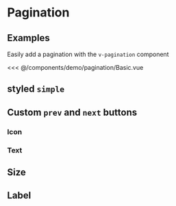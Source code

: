 <script>
export default {
  	data() {
		return {
			totalItems: 79,
      currentPage: 3,
      perPage: 7,
      goButton: false,
      goButton2: true,
      Label: false
		}
	},
  methods: {
    updateHandler($event){
      this.currentPage = $event
      // console.log($event)
    }
  }
}
</script>
# Pagination

## Examples

Easily add a pagination with the `v-pagination` component

<DemoContainer>
  <v-pagination
    :total-items="totalItems"
    :current-page="currentPage"
    :per-page="perPage"
    @page-changed="updateHandler"
    :go-button="goButton"
    styled="centered"
  />
</DemoContainer>

<<< @/components/demo/pagination/Basic.vue

## styled `simple`

<DemoContainer>
  <v-pagination
    :totalItems="totalItems"
    :currentPage="currentPage"
    :perPage="perPage"
    @pageChanged="updateHandler"
    :goButton="goButton"
    styled="simple"
  />
</DemoContainer>

## Custom `prev` and `next` buttons

### Icon 

<DemoContainer>
  <v-pagination
    :totalItems="totalItems"
    :currentPage="currentPage"
    :perPage="perPage"
    @pageChanged="updateHandler"
    :goButton="goButton"
    styled="centered"
  >
    <template #prev>⬅️</template>
    <template #next>➡️</template>
  </v-pagination>
</DemoContainer>

### Text

<DemoContainer>
  <v-pagination
    :totalItems="totalItems"
    :currentPage="currentPage"
    :perPage="perPage"
    @pageChanged="updateHandler"
    :goButton="goButton"
    styled="centered"
  >
    <template #prev>Previous</template>
    <template #next>Next</template>
  </v-pagination>
</DemoContainer>

## Size

<DemoContainer>
  <v-pagination
    :totalItems="totalItems"
    :currentPage="currentPage"
    :perPage="perPage"
    @pageChanged="updateHandler"
    :goButton="goButton"
    styled="centered"
    size="xs"
  />
    <v-pagination
    :totalItems="totalItems"
    :currentPage="currentPage"
    :perPage="perPage"
    @pageChanged="updateHandler"
    :goButton="goButton"
    styled="centered"
  />
    <v-pagination
    :totalItems="totalItems"
    :currentPage="currentPage"
    :perPage="perPage"
    @pageChanged="updateHandler"
    :goButton="goButton"
    styled="centered"
    size="xl"
  />
</DemoContainer>

## Label

<DemoContainer>
  <v-pagination
    :totalItems="totalItems"
    :currentPage="currentPage"
    :perPage="perPage"
    @pageChanged="updateHandler"
    :goButton="goButton"
    styled="centered"
    :Label="Label"
  />
</DemoContainer>
